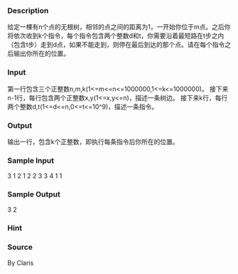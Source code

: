 
### Description
给定一棵有n个点的无根树，相邻的点之间的距离为1，一开始你位于m点。之后你将依次收到k个指令，每个指令包含两个整数d和t，你需要沿着最短路在t步之内（包含t步）走到d点，如果不能走到，则停在最后到达的那个点。请在每个指令之后输出你所在的位置。


### Input
第一行包含三个正整数n,m,k(1<=m<=n<=1000000,1<=k<=1000000)。
接下来n-1行，每行包含两个正整数x,y(1<=x,y<=n)，描述一条树边。
接下来k行，每行两个整数d,t(1<=d<=n,0<=t<=10^9)，描述一条指令。


### Output
输出一行，包含k个正整数，即执行每条指令后你所在的位置。


### Sample Input
3 1 2
1 2
2 3
3 4
1 1
### Sample Output
3 2
### Hint

### Source
By Claris